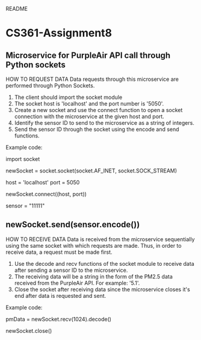 README
# CS361-Assignment8
Microservice for PurpleAir API call through Python sockets
------------------------------------------------------------------------------
HOW TO REQUEST DATA
Data requests through this microservice are performed through Python Sockets.
1. The client should import the socket module
2. The socket host is 'localhost' and the port number is '5050'.
3. Create a new socket and use the connect function to open a socket connection with the microservice at the given host and port.
4. Identify the sensor ID to send to the microservice as a string of integers.
5. Send the sensor ID through the socket using the encode and send functions.

Example code:

import socket

newSocket = socket.socket(socket.AF_INET, socket.SOCK_STREAM)

host = 'localhost'
port = 5050

newSocket.connect((host, port))

sensor = "11111"

newSocket.send(sensor.encode())
------------------------------------------------------------------------------

HOW TO RECEIVE DATA
Data is received from the microservice sequentially using the same socket with which requests are made. Thus, in order to receive data, a request must be made first.
1. Use the decode and recv functions of the socket module to receive data after sending a sensor ID to the microservice.
2. The receiving data will be a string in the form of the PM2.5 data received from the PurpleAir API. For example: '5.1'. 
3. Close the socket after receiving data since the microservice closes it's end after data is requested and sent.

Example code:

pmData = newSocket.recv(1024).decode()

newSocket.close()
